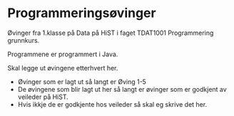 ﻿# Programmeringsøvinger
Øvinger fra 1.klasse på Data på HiST i faget TDAT1001 Programmering grunnkurs.

Programmene er programmert i Java.

Skal legge ut øvingene etterhvert her.
 - Øvinger som er lagt ut så langt er Øving 1-5
 - De øvingene som blir lagt ut her så langt er øvinger som er godkjent av veileder på HiST.
 - Hvis ikkje de er godkjente hos veileder så skal eg skrive det her.
